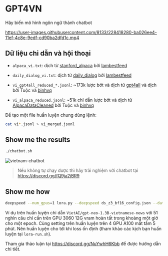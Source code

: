 # GPT4VN

Hãy biến mô hình ngôn ngữ thành chatbot

https://user-images.githubusercontent.com/8133/228418280-ba026ee4-11ef-4c8e-9edf-cd90ba2dfd1c.mp4

## Dữ liệu chỉ dẫn và hội thoại

- `alpaca_vi.txt`: dịch từ [stanford_alpaca](https://github.com/tatsu-lab/stanford_alpaca) bởi [Iambestfeed](https://github.com/Iambestfeed)

- `daily_dialog_vi.txt`: dịch từ [daily_dialog](https://huggingface.co/datasets/daily_dialog) bởi [Iambestfeed](https://www.kaggle.com/datasets/iambestfeeder)

- `vi_gpt4all_reduced_*.jsonl`: ~173k lược bớt và dịch từ [gpt4all](https://github.com/nomic-ai/gpt4all) và dịch bởi Tuộc và [binhvq](https://github.com/binhvq)

- `vi_alpaca_reduced.jsonl`: ~51k chỉ dẫn lược bớt và dịch từ [AlpacaDataCleaned](https://github.com/gururise/AlpacaDataCleaned) bởi Tuộc và [binhvq](https://github.com/binhvq)

Để tạo một file huấn luyện chung dùng lệnh:
```sh
cat vi*.jsonl > vi_merged.jsonl
```

## Show me the results

```sh
./chatbot.sh
```

![vietnam-chatbot](https://user-images.githubusercontent.com/8133/229118963-e34d4dd6-b1ba-4307-9453-043c5afdb979.png)

> Nếu không tự chạy được thì hãy trải nghiệm với chatbot tại https://discord.gg/fQ9ja2jBR9

## Show me how
```sh
deepspeed --num_gpus=1 lora.py --deepspeed ds_z3_bf16_config.json --data_path vi_alpaca_reduced.jsonl
```
Ví dụ trên huấn luyện chỉ dẫn `VietAI/gpt-neo-1.3B-vietnamese-news` với 51 nghìn câu chỉ cần trên GPU 3060 12G vram hoàn tất trong khoảng một giờ cho một epoch. Cùng setting trên huấn luyện trên 4 GPU A100 mất tầm 5 phút. Nên huấn luyện cho tới khi loss ổn định (tham khảo các kịch bạn huấn luyện tại `lora-run.sh`).

Tham gia thảo luận tại https://discord.gg/NuYwhH6Kbb để được hướng dẫn chi tiết.
